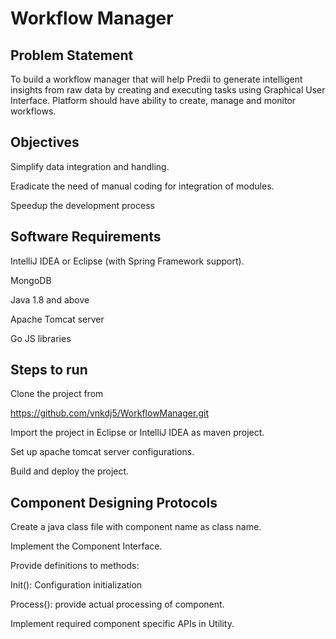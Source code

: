 # Workflow Manager 

## Problem Statement 

To build a workflow manager that will help Predii to generate intelligent insights from raw data by creating and executing tasks using Graphical User Interface. Platform should have ability to create, manage and monitor workflows. 

## Objectives 

Simplify data integration and handling. 

Eradicate the need of manual coding for integration of modules. 

Speedup the development process 

 

## Software Requirements 

IntelliJ IDEA or Eclipse (with Spring Framework support). 

MongoDB 

Java 1.8 and above 

Apache Tomcat server 

Go JS libraries 

 

## Steps to run  

 Clone the project from 

https://github.com/vnkdj5/WorkflowManager.git 

Import the project in Eclipse or IntelliJ IDEA as maven project. 

Set up apache tomcat server configurations. 

Build and deploy the project. 

 

## Component Designing Protocols 

Create a java class file with component name as class name. 

Implement the Component Interface. 

Provide definitions to methods:  

Init(): Configuration initialization 

Process(): provide actual processing of component. 

Implement required component specific APIs in Utility. 

 

 

 

 

 

 

 

 

 
